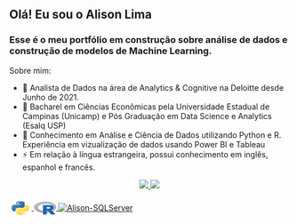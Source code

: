 ## Olá! Eu sou o Alison Lima

### Esse é o meu portfólio em construção sobre análise de dados e construção de modelos de Machine Learning.

Sobre mim:
- 🔭 Analista de Dados na área de Analytics & Cognitive na Deloitte desde Junho de 2021. 
- 🌱  Bacharel em Ciências Econômicas pela Universidade Estadual de Campinas (Unicamp) e Pós Graduação em Data Science e Analytics (Esalq USP)
- 👯 Conhecimento em Análise e Ciência de Dados utilizando Python e R. Experiência em vizualização de dados usando Power BI e Tableau
- ⚡ Em relação à língua estrangeira, possui conhecimento em inglês, espanhol e francês.

<div align="center">
  <a href="https://github.com/AlisonRLima">
  <img height="180em" src="https://github-readme-stats.vercel.app/api?username=AlisonRLima&show_icons=true&theme=dracula&include_all_commits=true&count_private=true"/>
  <img height="180em" src="https://github-readme-stats.vercel.app/api/top-langs/?username=AlisonRLima&layout=compact&langs_count=7&theme=dracula"/>

</div>
<div style="display: inline_block"><br>
  <img align="center" alt="Alison-Python" height="30" width="40" src="https://raw.githubusercontent.com/devicons/devicon/master/icons/python/python-original.svg">
  <img align="center" alt="Alison-R" height="30" width="40" src="https://raw.githubusercontent.com/devicons/devicon/master/icons/r/r-original.svg">
  <img align="center" alt="Alison-SQLServer" height="30" width="40" src="https://cdn.jsdelivr.net/gh/devicons/devicon/icons/microsoftsqlserver/microsoftsqlserver-plain-wordmark.svg">


</div>

